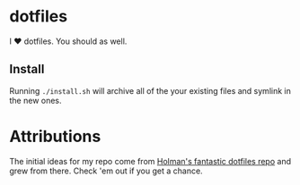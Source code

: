 # dotfiles

I :heart: dotfiles.  You should as well.

## Install

Running `./install.sh` will archive all of the your existing files and symlink in the new ones.

# Attributions

The initial ideas for my repo come from [Holman's fantastic dotfiles repo](https://github.com/holman/dotfiles) and grew from there.  Check 'em out if you get a chance.
